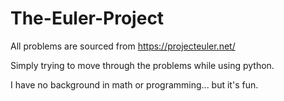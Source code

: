 # The-Euler-Project
All problems are sourced from https://projecteuler.net/

Simply trying to move through the problems while using python.

I have no background in math or programming...
but it's fun.
